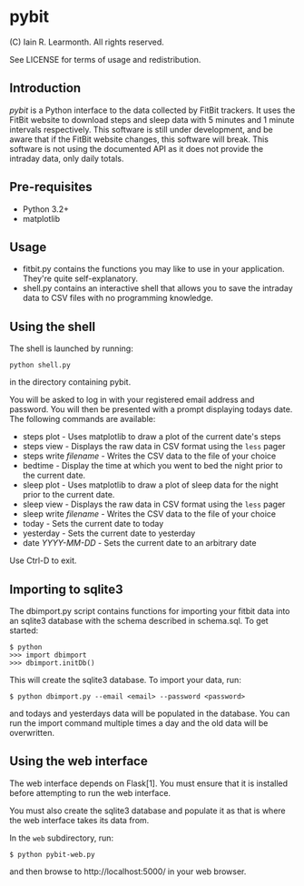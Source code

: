 pybit
=====

(C) Iain R. Learmonth. All rights reserved.

See LICENSE for terms of usage and redistribution.

Introduction
------------

*pybit* is a Python interface to the data collected by FitBit trackers. It uses
the FitBit website to download steps and sleep data with 5 minutes and 1 minute
intervals respectively. This software is still under development, and be aware
that if the FitBit website changes, this software will break. This software is
not using the documented API as it does not provide the intraday data, only
daily totals.

Pre-requisites
--------------

 * Python 3.2+
 * matplotlib

Usage
-----

 * fitbit.py contains the functions you may like to use in your application.
   They're quite self-explanatory.
 * shell.py contains an interactive shell that allows you to save the intraday
   data to CSV files with no programming knowledge.

Using the shell
---------------

The shell is launched by running:

    python shell.py

in the directory containing pybit.

You will be asked to log in with your registered email address and password.
You will then be presented with a prompt displaying todays date. The following
commands are available:

 * steps plot - Uses matplotlib to draw a plot of the current date's steps
 * steps view - Displays the raw data in CSV format using the `less` pager
 * steps write *filename* - Writes the CSV data to the file of your choice
 * bedtime - Display the time at which you went to bed the night prior to the
   current date.
 * sleep plot - Uses matplotlib to draw a plot of sleep data for the night prior
   to the current date.
 * sleep view - Displays the raw data in CSV format using the `less` pager
 * sleep write *filename* - Writes the CSV data to the file of your choice
 * today - Sets the current date to today
 * yesterday - Sets the current date to yesterday
 * date *YYYY-MM-DD* - Sets the current date to an arbitrary date

Use Ctrl-D to exit.

Importing to sqlite3
--------------------

The dbimport.py script contains functions for importing your fitbit data into an
sqlite3 database with the schema described in schema.sql. To get started:

    $ python
    >>> import dbimport
    >>> dbimport.initDb()

This will create the sqlite3 database. To import your data, run:

    $ python dbimport.py --email <email> --password <password>

and todays and yesterdays data will be populated in the database. You can run
the import command multiple times a day and the old data will be overwritten.

Using the web interface
-----------------------

The web interface depends on Flask[1]. You must ensure that it is installed
before attempting to run the web interface.

You must also create the sqlite3 database and populate it as that is where the
web interface takes its data from.

In the `web` subdirectory, run:

    $ python pybit-web.py

and then browse to http://localhost:5000/ in your web browser.

